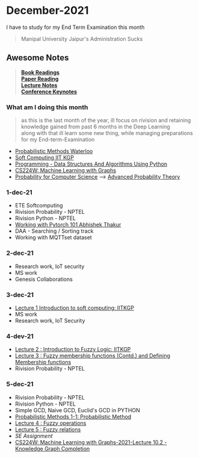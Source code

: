 # December-2021

I have to study for my End Term Examination this month

> Manipal University Jaipur's Administration Sucks

## Awesome Notes
> [**Book Readings**](https://1drv.ms/u/s!AnOefBrArb4MhBYSM91Qd7AgsuHc?e=37nG0u) \
> [**Paper Reading**](https://1drv.ms/u/s!AnOefBrArb4MhBwnBvwqRLiNndsa?e=pZwc22) \
> [**Lecture Notes**](https://1drv.ms/u/s!AnOefBrArb4MhDC9Byg8Y96AFeln?e=kVaafZ) \
> [**Conference Keynotes**](https://1drv.ms/u/s!AnOefBrArb4MhBKU3J5Y7QZYQzUU?e=Fjce65)

### What am I doing this month
> as this is the last month of the year, ill focus on rivision and retaining knowledge gained from past 6 months in the Deep Learning \
> along with that ill learn some new thing, while managing preparations for my End-term-Examination

- [Probabilistic Methods Waterloo](https://youtube.com/playlist?list=PL2BdWtDKMS6nRF72s3TOGyBqXwMVHYiLU)
- [Soft Computing IIT KGP](https://youtube.com/playlist?list=PLJ5C_6qdAvBFqAYS0P9INAogIMklG8E-9)
- [Programming - Data Structures And Algorithms Using Python](https://youtube.com/playlist?list=PL3pGy4HtqwD02GVgM96-V0sq4_DSinqvf)
- [CS224W: Machine Learning with Graphs](https://youtube.com/playlist?list=PLoROMvodv4rPLKxIpqhjhPgdQy7imNkDn)
- [Probability for Computer Science](https://onlinecourses.nptel.ac.in/noc21_cs104/course) --> [Advanced Probability Theory](https://onlinecourses.nptel.ac.in/noc22_ma30/course)


### 1-dec-21

- ETE Softcomputing
- Rivision Probability - NPTEL
- Rivision Python - NPTEL 
- [Working with Pytorch 101 Abhishek Thakur](https://youtube.com/playlist?list=PL98nY_tJQXZln8spB5uTZdKN08mYGkOf2)
- DAA -  Searching / Sorting track
- Working with MQTTset dataset

### 2-dec-21

- Research work, IoT security
- MS work
- Genesis Collaborations

### 3-dec-21
- [Lecture 1 Introduction to soft computing: IITKGP](https://youtu.be/K9gjuXjJeEM)
- MS work
- Research work, IoT Security


### 4-dev-21
- [Lecture 2 : Introduction to Fuzzy Logic: IITKGP](https://youtu.be/-U-QCX2C8T8)
- [Lecture 3 : Fuzzy membership functions (Contd.) and Defining Membership functions](https://youtu.be/whIR88tAANE)
- Rivision Probability - NPTEL


### 5-dec-21
- Rivision Probability - NPTEL
- Rivision Python - NPTEL 
- Simple GCD, Naive GCD, Euclid's GCD in PYTHON
- [Probabilistic Methods 1-1: Probabilistic Method](https://youtu.be/OP_LMr1Wd7k)
- [Lecture 4 : Fuzzy operations](https://youtu.be/LZ6t6JShtKw)
- [Lecture 5 : Fuzzy relations](https://youtu.be/ToaI2MEC5x0)
- *SE Assignment*
- [CS224W: Machine Learning with Graphs-2021-Lecture 10.2 - Knowledge Graph Completion](https://youtu.be/xop5tC9T5xM)
